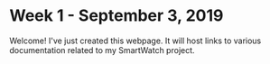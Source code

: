 <html>
  <head></head>
  <body>
    <h1 id="september-03-2019-week-1">Week 1 - September 3, 2019</h1>
    <p>Welcome! I've just created this webpage. It will host links to various documentation related to my SmartWatch project.</p>
  </body>
</html>

